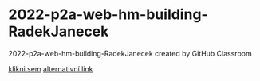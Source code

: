 # 2022-p2a-web-hm-building-RadekJanecek
2022-p2a-web-hm-building-RadekJanecek created by GitHub Classroom

[klikni sem](https://pslib-cz.github.io/2022-p2a-web-hm-building-RadekJanecek/)
[alternativní link](https://pavouk.lol/)
